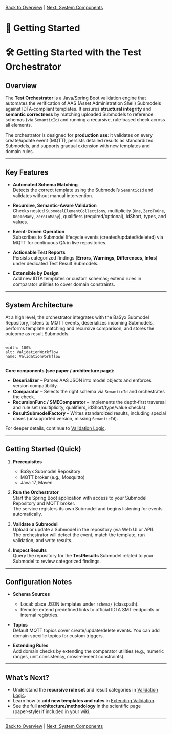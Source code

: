 [Back to Overview](index.md) | [Next: System Components](system_components.md)

# 🚀 Getting Started


# 🛠 Getting Started with the Test Orchestrator
## Overview

The **Test Orchestrator** is a Java/Spring Boot validation engine that automates the verification of AAS (Asset Administration Shell) Submodels against IDTA‑compliant templates. It ensures **structural integrity** and **semantic correctness** by matching uploaded Submodels to reference schemas (via `SemanticId`) and running a recursive, rule‑based check across all elements.

The orchestrator is designed for **production use**: it validates on every create/update event (MQTT), persists detailed results as standardized Submodels, and supports gradual extension with new templates and domain rules.

---

## Key Features

- **Automated Schema Matching**  
  Detects the correct template using the Submodel’s `SemanticId` and validates without manual intervention.

- **Recursive, Semantic‑Aware Validation**  
  Checks nested `SubmodelElementCollection`s, multiplicity (`One`, `ZeroToOne`, `OneToMany`, `ZeroToMany`), qualifiers (required/optional), idShort, types, and values.

- **Event‑Driven Operation**  
  Subscribes to Submodel lifecycle events (created/updated/deleted) via MQTT for continuous QA in live repositories.

- **Actionable Test Reports**  
  Persists categorized findings (**Errors**, **Warnings**, **Differences**, **Infos**) under dedicated Test Result Submodels.

- **Extensible by Design**  
  Add new IDTA templates or custom schemas; extend rules in comparator utilities to cover domain constraints.

---

## System Architecture 

At a high level, the orchestrator integrates with the BaSyx Submodel Repository, listens to MQTT events, deserializes incoming Submodels, performs template matching and recursive comparison, and stores the outcome as result Submodels.

```{figure} ./images/ValidationWorkflow.png
---
width: 100%
alt: ValidationWorkflow
name: ValidationWorkflow
---
```
**Core components (see paper / architecture page):**
- **Deserializer** – Parses AAS JSON into model objects and enforces version compatibility.  
- **Comparator** – Selects the right schema via `SemanticId` and orchestrates the check.  
- **RecursionFunc / SMEComparator** – Implements the depth‑first traversal and rule set (multiplicity, qualifiers, idShort/type/value checks).  
- **ResultSubmodelFactory** – Writes standardized results, including special cases (unsupported version, missing `SemanticId`).  

For deeper details, continue to [Validation Logic](validation_logic.md).

---

## Getting Started (Quick)

1. **Prerequisites**  
   - BaSyx Submodel Repository  
   - MQTT broker (e.g., Mosquitto)  
   - Java 17, Maven

2. **Run the Orchestrator**  
   Start the Spring Boot application with access to your Submodel Repository and MQTT broker.  
   The service registers its own Submodel and begins listening for events automatically.

3. **Validate a Submodel**  
   Upload or update a Submodel in the repository (via Web UI or API).  
   The orchestrator will detect the event, match the template, run validation, and write results.

4. **Inspect Results**  
   Query the repository for the **TestResults** Submodel related to your Submodel to review categorized findings.

---

## Configuration Notes

- **Schema Sources**  
  - Local: place JSON templates under `schema/` (classpath).  
  - Remote: extend predefined links to official IDTA SMT endpoints or internal registries.

- **Topics**  
  Default MQTT topics cover create/update/delete events. You can add domain‑specific topics for custom triggers.

- **Extending Rules**  
  Add domain checks by extending the comparator utilities (e.g., numeric ranges, unit consistency, cross‑element constraints).

---

## What’s Next?

- Understand the **recursive rule set** and result categories in [Validation Logic](validation_logic.md).  
- Learn how to **add new templates and rules** in [Extending Validation](features/extending.md).  
- See the full **architecture/methodology** in the scientific page (paper‑style) if included in your wiki.


---

[Back to Overview](index.md) | [Next: System Components](../system_components.md)